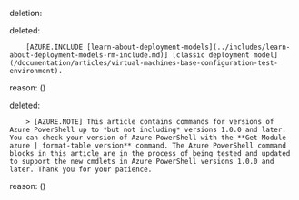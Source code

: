 deletion:

deleted:

		[AZURE.INCLUDE [learn-about-deployment-models](../includes/learn-about-deployment-models-rm-include.md)] [classic deployment model](/documentation/articles/virtual-machines-base-configuration-test-environment).

reason: ()

deleted:

		> [AZURE.NOTE] This article contains commands for versions of Azure PowerShell up to *but not including* versions 1.0.0 and later. You can check your version of Azure PowerShell with the **Get-Module azure | format-table version** command. The Azure PowerShell command blocks in this article are in the process of being tested and updated to support the new cmdlets in Azure PowerShell versions 1.0.0 and later. Thank you for your patience.

reason: ()

